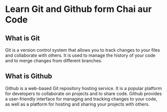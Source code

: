 # Learn Git and Github form Chai aur Code

## What is Git

Git is a version control system that allows you to track changes to your files and collaborate with others. It is used to manage the history of your code and to merge changes from different branches.

## What is Github

Github is a web-based Git repository hosting service. It is a popular platform for developers to collaborate on projects and to share code. Github provides a user-friendly interface for managing and tracking changes to your code, as well as a platform for hosting and sharing your projects with others.